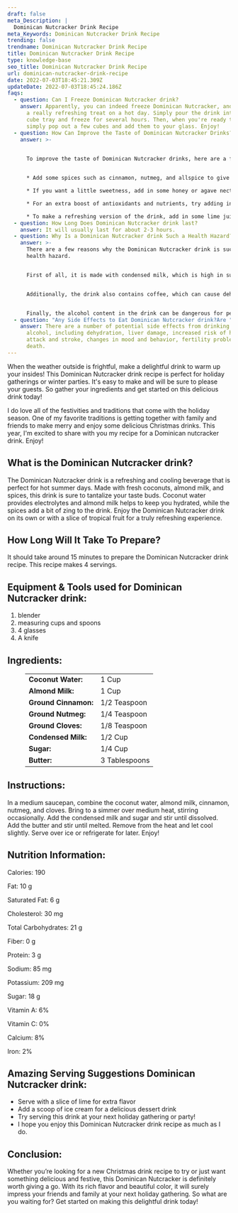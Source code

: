 ```yaml
---
draft: false
meta_Description: |
  Dominican Nutcracker Drink Recipe
meta_Keywords: Dominican Nutcracker Drink Recipe
trending: false
trendname: Dominican Nutcracker Drink Recipe
title: Dominican Nutcracker Drink Recipe
type: knowledge-base
seo_title: Dominican Nutcracker Drink Recipe
url: dominican-nutcracker-drink-recipe
date: 2022-07-03T18:45:21.309Z
updateDate: 2022-07-03T18:45:24.186Z
faqs:
  - question: Can I Freeze Dominican Nutcracker drink?
    answer: Apparently, you can indeed freeze Dominican Nutcracker, and it makes for
      a really refreshing treat on a hot day. Simply pour the drink into an ice
      cube tray and freeze for several hours. Then, when you're ready to enjoy,
      simply pop out a few cubes and add them to your glass. Enjoy!
  - question: How Can Improve the Taste of Dominican Nutcracker Drinks?
    answer: >-
      

      To improve the taste of Dominican Nutcracker drinks, here are a few tips: 


      * Add some spices such as cinnamon, nutmeg, and allspice to give the drink a warm and inviting flavor.

      * If you want a little sweetness, add in some honey or agave nectar.

      * For an extra boost of antioxidants and nutrients, try adding in a handful of fresh berries.

      * To make a refreshing version of the drink, add in some lime juice or mint leaves. Cheers!
  - question: How Long Does Dominican Nutcracker drink last?
    answer: It will usually last for about 2-3 hours.
  - question: Why Is a Dominican Nutcracker drink Such a Health Hazard?
    answer: >-
      There are a few reasons why the Dominican Nutcracker drink is such a
      health hazard. 


      First of all, it is made with condensed milk, which is high in sugar and can cause problems for people with diabetes. 


      Additionally, the drink also contains coffee, which can cause dehydration and insomnia. 


      Finally, the alcohol content in the drink can be dangerous for people who are not used to drinking large amounts of alcohol.
  - question: "Any Side Effects to Eat Dominican Nutcracker drink?Are "
    answer: There are a number of potential side effects from drinking too much
      alcohol, including dehydration, liver damage, increased risk of heart
      attack and stroke, changes in mood and behavior, fertility problems, and
      death.
---
```

When the weather outside is frightful, make a delightful drink to warm up your insides! This Dominican Nutcracker drink recipe is perfect for holiday gatherings or winter parties. It's easy to make and will be sure to please your guests. So gather your ingredients and get started on this delicious drink today!

I do love all of the festivities and traditions that come with the holiday season. One of my favorite traditions is getting together with family and friends to make merry and enjoy some delicious Christmas drinks. This year, I'm excited to share with you my recipe for a Dominican nutcracker drink. Enjoy!

## **What is the Dominican Nutcracker drink?**

The Dominican Nutcracker drink is a refreshing and cooling beverage that is perfect for hot summer days. Made with fresh coconuts, almond milk, and spices, this drink is sure to tantalize your taste buds. Coconut water provides electrolytes and almond milk helps to keep you hydrated, while the spices add a bit of zing to the drink. Enjoy the Dominican Nutcracker drink on its own or with a slice of tropical fruit for a truly refreshing experience.

## **How Long Will It Take To Prepare?**

It should take around 15 minutes to prepare the Dominican Nutcracker drink recipe. This recipe makes 4 servings. 

## **Equipment & Tools used for Dominican Nutcracker drink:**

1. blender
2. measuring cups and spoons
3. 4 glasses
4. A knife

## **Ingredients:**

<figure class="wp-block-table is-style-stripes">
  <table>
    <tbody>
      <tr>
        <td>
          <strong>Coconut Water:</strong>
        </td>
        <td>1 Cup</td>
      </tr>
      <tr>
        <td>
          <strong>Almond Milk:</strong>
        </td>
        <td>1 Cup</td>
      </tr>
      <tr>
        <td>
          <strong>Ground Cinnamon:</strong>
        </td>
        <td>1/2 Teaspoon</td>
      </tr>
      <tr>
        <td>
          <strong>Ground Nutmeg:</strong>
        </td>
        <td>1/4 Teaspoon</td>
     </tr>
      <tr>
        <td>
          <strong>Ground Cloves:</strong>
        </td>
        <td>1/8 Teaspoon</td>
      </tr>
<tr>
        <td>
          <strong>Condensed Milk:</strong>
        </td>
        <td>1/2 Cup</td>
      </tr>
<tr>
        <td>
          <strong>Sugar:</strong>
        </td>
        <td>1/4 Cup</td>
      </tr>
<tr>
        <td>
          <strong>Butter:</strong>
        </td>
        <td>3 Tablespoons</td>
      </tr>
    </tbody>

  </table>
</figure>

## **Instructions:**

In a medium saucepan, combine the coconut water, almond milk, cinnamon, nutmeg, and cloves. Bring to a simmer over medium heat, stirring occasionally. Add the condensed milk and sugar and stir until dissolved. Add the butter and stir until melted. Remove from the heat and let cool slightly. Serve over ice or refrigerate for later. Enjoy!

## **Nutrition Information:**

Calories: 190

Fat: 10 g

Saturated Fat: 6 g

Cholesterol: 30 mg

Total Carbohydrates: 21 g

Fiber: 0 g 

Protein: 3 g

Sodium: 85 mg

Potassium: 209 mg

Sugar: 18 g 

Vitamin A: 6%

Vitamin C: 0%

Calcium: 8%

Iron: 2%

## **Amazing Serving Suggestions Dominican Nutcracker drink:**

* Serve with a slice of lime for extra flavor
* Add a scoop of ice cream for a delicious dessert drink
* Try serving this drink at your next holiday gathering or party!
* I hope you enjoy this Dominican Nutcracker drink recipe as much as I do.

## **Conclusion:**

Whether you’re looking for a new Christmas drink recipe to try or just want something delicious and festive, this Dominican Nutcracker is definitely worth giving a go. With its rich flavor and beautiful color, it will surely impress your friends and family at your next holiday gathering. So what are you waiting for? Get started on making this delightful drink today!
